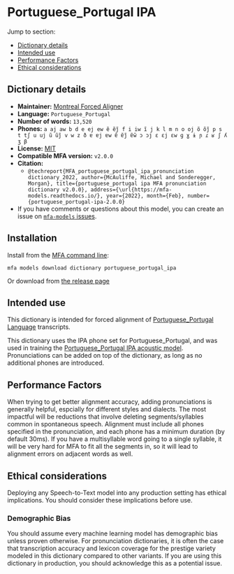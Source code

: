 
# Portuguese_Portugal IPA

Jump to section:

- [Dictionary details](#dictionary-details)
- [Intended use](#intended-use)
- [Performance Factors](#performance-factors)
- [Ethical considerations](#ethical-considerations)

## Dictionary details

- **Maintainer:** [Montreal Forced Aligner](https://montreal-forced-aligner.readthedocs.io/)
- **Language:** `Portuguese_Portugal`
- **Number of words:** `13,520`
- **Phones:** `a aj aw b d e ej ew ẽ ẽj̃ f i iw ĩ j k l m n o oj õ õj̃ p s t tʃ u uj ũ ũj̃ v w z ð ɐ ɐj ɐw ɐ̃ ɐ̃j̃ ɐ̃w̃ ɔ ɔj ɛ ɛj ɛw ɡ ɣ ɨ ɲ ɾ ʁ ʃ ʎ ʒ β`
- **License:** [MIT](https://github.com/MontrealCorpusTools/mfa-models/tree/main/dictionary/portuguese_portugal/ipa/v2.0.0/LICENSE)
- **Compatible MFA version:** `v2.0.0`
- **Citation:**
  - `@techreport{MFA_portuguese_portugal_ipa_pronunciation dictionary_2022, author={McAuliffe, Michael and Sonderegger, Morgan}, title={portuguese_portugal ipa MFA pronunciation dictionary v2.0.0}, address={\url{https://mfa-models.readthedocs.io/}, year={2022}, month={Feb}, number={portuguese_portugal-ipa-2.0.0}`
- If you have comments or questions about this model, you can create an issue on [`mfa-models` issues](https://github.com/MontrealCorpusTools/mfa-models/issues).

## Installation

Install from the [MFA command line](https://montreal-forced-aligner.readthedocs.io/en/latest/user_guide/models/index.html):

```
mfa models download dictionary portuguese_portugal_ipa
```

Or download from [the release page](https://github.com/MontrealCorpusTools/mfa-models/releases/tag/dictionary-portuguese_portugal_ipa-v2.0.0)

## Intended use

This dictionary is intended for forced alignment of [Portuguese_Portugal Language](https://en.wikipedia.org/wiki/Portuguese_Portugal_language) transcripts.

This dictionary uses the IPA phone set for Portuguese_Portugal, and was used in training the
[Portuguese_Portugal IPA acoustic model](https://github.com/MontrealCorpusTools/mfa-models/blob/main/acoustic/Portuguese_Portugal/IPA/v2.0.0/).
Pronunciations can be added on top of the dictionary, as long as no additional phones are introduced.

## Performance Factors

When trying to get better alignment accuracy, adding pronunciations is generally helpful, espcially for different styles and dialects.  The most impactful will be reductions that
involve deleting segments/syllables common in spontaneous speech.  Alignment must include all phones specified in the pronunciation, and each phone has
a minimum duration (by default 30ms). If you have a multisyllable word going to a single syllable, it will be very hard for MFA to fit all the segments in,
so it will lead to alignment errors on adjacent words as well.

## Ethical considerations

Deploying any Speech-to-Text model into any production setting has ethical implications. You should consider these implications before use.

### Demographic Bias

You should assume every machine learning model has demographic bias unless proven otherwise.
For pronunciation dictionaries, it is often the case that transcription accuracy and lexicon coverage for the prestige variety modeled in this dictionary compared to other variants.
If you are using this dictionary in production, you should acknowledge this as a potential issue.
